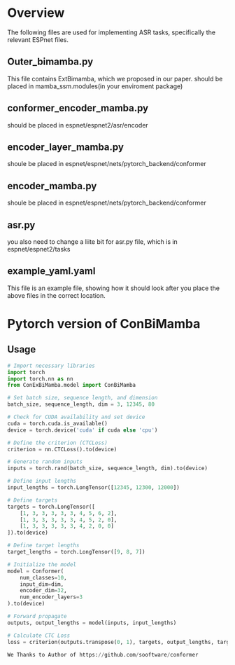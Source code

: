 # Overview
The following files are used for implementing ASR tasks, specifically the relevant ESPnet files.

## Outer_bimamba.py
This file contains ExtBimamba, which we proposed in our paper. should be placed in mamba_ssm.modules(in your enviroment package)

## conformer_encoder_mamba.py
should be placed in espnet/espnet2/asr/encoder

## encoder_layer_mamba.py
shoule be placed in espnet/espnet/nets/pytorch_backend/conformer

## encoder_mamba.py
shoule be placed in espnet/espnet/nets/pytorch_backend/conformer

## asr.py
you also need to change a liite bit for asr.py file, which is in espnet/espnet2/tasks

## example_yaml.yaml
This file is an example file, showing how it should look after you place the above files in the correct location.

# Pytorch version of ConBiMamba
## Usage

```python
# Import necessary libraries
import torch
import torch.nn as nn
from ConExBiMamba.model import ConBiMamba

# Set batch size, sequence length, and dimension
batch_size, sequence_length, dim = 3, 12345, 80

# Check for CUDA availability and set device
cuda = torch.cuda.is_available()
device = torch.device('cuda' if cuda else 'cpu')

# Define the criterion (CTCLoss)
criterion = nn.CTCLoss().to(device)

# Generate random inputs
inputs = torch.rand(batch_size, sequence_length, dim).to(device)

# Define input lengths
input_lengths = torch.LongTensor([12345, 12300, 12000])

# Define targets
targets = torch.LongTensor([
    [1, 3, 3, 3, 3, 3, 4, 5, 6, 2],
    [1, 3, 3, 3, 3, 3, 4, 5, 2, 0],
    [1, 3, 3, 3, 3, 3, 4, 2, 0, 0]
]).to(device)

# Define target lengths
target_lengths = torch.LongTensor([9, 8, 7])

# Initialize the model
model = Conformer(
    num_classes=10, 
    input_dim=dim, 
    encoder_dim=32, 
    num_encoder_layers=3
).to(device)

# Forward propagate
outputs, output_lengths = model(inputs, input_lengths)

# Calculate CTC Loss
loss = criterion(outputs.transpose(0, 1), targets, output_lengths, target_lengths)

We Thanks to Author of https://github.com/sooftware/conformer